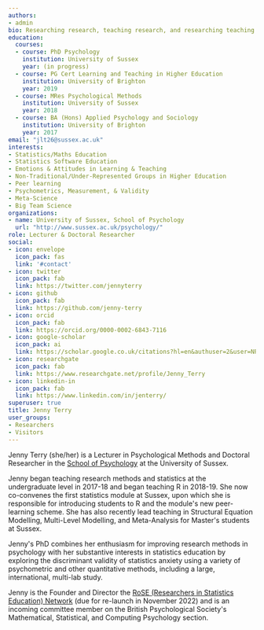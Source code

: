 ```yaml
---
authors:
- admin
bio: Researching research, teaching research, and researching teaching research.
education:
  courses:
  - course: PhD Psychology
    institution: University of Sussex
    year: (in progress)
  - course: PG Cert Learning and Teaching in Higher Education
    institution: University of Brighton
    year: 2019
  - course: MRes Psychological Methods
    institution: University of Sussex
    year: 2018
  - course: BA (Hons) Applied Psychology and Sociology
    institution: University of Brighton
    year: 2017
email: "jlt26@sussex.ac.uk"
interests:
- Statistics/Maths Education
- Statistics Software Education
- Emotions & Attitudes in Learning & Teaching
- Non-Traditional/Under-Represented Groups in Higher Education
- Peer learning
- Psychometrics, Measurement, & Validity
- Meta-Science
- Big Team Science
organizations:
- name: University of Sussex, School of Psychology
  url: "http://www.sussex.ac.uk/psychology/"
role: Lecturer & Doctoral Researcher
social:
- icon: envelope
  icon_pack: fas
  link: '#contact'
- icon: twitter
  icon_pack: fab
  link: https://twitter.com/jennyterry
- icon: github
  icon_pack: fab
  link: https://github.com/jenny-terry
- icon: orcid
  icon_pack: fab
  link: https://orcid.org/0000-0002-6843-7116
- icon: google-scholar
  icon_pack: ai
  link: https://scholar.google.co.uk/citations?hl=en&authuser=2&user=NPRFSwYAAAAJ
- icon: researchgate
  icon_pack: fab
  link: https://www.researchgate.net/profile/Jenny_Terry
- icon: linkedin-in
  icon_pack: fab
  link: https://www.linkedin.com/in/jenterry/
superuser: true
title: Jenny Terry
user_groups:
- Researchers
- Visitors
---
```


Jenny Terry (she/her) is a Lecturer in Psychological Methods and Doctoral Researcher in the [School of Psychology](https://www.sussex.ac.uk/schools/psychology/) at the University of Sussex.

Jenny began teaching research methods and statistics at the undergraduate level in 2017-18 and began teaching R in 2018-19. She now co-convenes the first statistics module at Sussex, upon which she is responsible for introducing students to R and the module's new peer-learning scheme. She has also recently lead teaching in Structural Equation Modelling, Multi-Level Modelling, and Meta-Analysis for Master's students at Sussex.

Jenny's PhD combines her enthusiasm for improving research methods in psychology with her substantive interests in statistics education by exploring the discriminant validity of statistics anxiety using a variety of psychometric and other quantitative methods, including a large, international, multi-lab study.

Jenny is the Founder and Director the [RoSE (Researchers in Statistics Education) Network](https://www.jennyterry.co.uk/rosenetwork/) (due for re-launch in November 2022) and is an incoming committee member on the British Psychological Society's Mathematical, Statistical, and Computing Psychology section.
